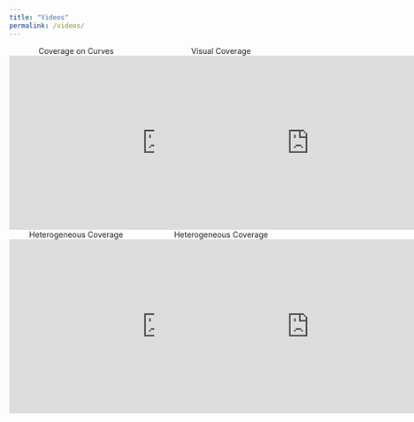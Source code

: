 ```yaml
---
title: "Videos"
permalink: /videos/
---
```



<center>
    <div style="float:left;width:48%">
      Coverage on Curves
      <iframe
        width="560"
        height="315"
        src="https://www.youtube.com/embed/uibdjkQPty0"
        frameborder="0"
        allow="autoplay; encrypted-media; picture-in-picture"
        allowfullscreen>
      </iframe>
    </div>
    <div style="float:right;width:48%">
      Visual Coverage
      <iframe
        width="560"
        height="315"
        src="https://www.youtube.com/embed/T3u5bm8FLU"
        frameborder="0"
        allow="accelerometer; autoplay; encrypted-media; gyroscope; picture-in-picture"
        allowfullscreen>
      </iframe>
    </div>
  </div>
</center>

<center>
    <div style="float:left;width:48%">
        Heterogeneous Coverage
      <iframe
        width="560"
        height="315"
        src="https://www.youtube.com/embed/RbmkOJmka8M"
        frameborder="0"
        allow="autoplay; encrypted-media; picture-in-picture"
        allowfullscreen>
      </iframe>
    </div>
    <div style="float:right;width:48%">
      Heterogeneous Coverage
      <iframe
        width="560"
        height="315"
        src="https://www.youtube.com/embed/BphBnisGWT0"
        frameborder="0"
        allow="accelerometer; autoplay; encrypted-media; gyroscope; picture-in-picture"
        allowfullscreen>
      </iframe>
    </div>
  </div>
</center>

<div class="spacer" style="padding:15%">
</div>

